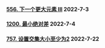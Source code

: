 #### [556. 下一个更大元素 III](https://leetcode.cn/problems/next-greater-element-iii/)	2022-7-3

#### [1200. 最小绝对差](https://leetcode.cn/problems/minimum-absolute-difference/)	2022-7-4

#### [757. 设置交集大小至少为2](https://leetcode.cn/problems/set-intersection-size-at-least-two/)	2022-7-22